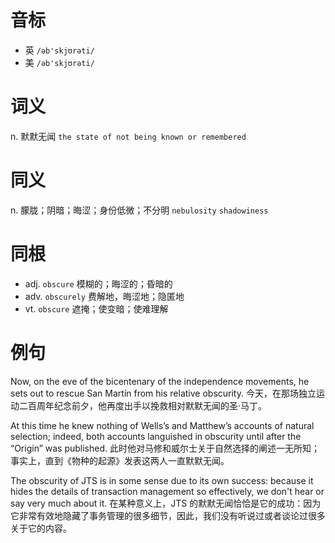 # 音标

- 英 `/əb'skjʊrəti/`
- 美 `/əb'skjʊrəti/`

# 词义

n. 默默无闻
`the state of not being known or remembered`

# 同义

n. 朦胧；阴暗；晦涩；身份低微；不分明
`nebulosity` `shadowiness`

# 同根

- adj. `obscure` 模糊的；晦涩的；昏暗的
- adv. `obscurely` 费解地，晦涩地；隐匿地
- vt. `obscure` 遮掩；使变暗；使难理解

# 例句

Now, on the eve of the bicentenary of the independence movements, he sets out to rescue San Martín from his relative obscurity.
今天，在那场独立运动二百周年纪念前夕，他再度出手以挽救相对默默无闻的圣·马丁。

At this time he knew nothing of Wells’s and Matthew’s accounts of natural selection; indeed, both accounts languished in obscurity until after the “Origin” was published.
此时他对马修和威尔士关于自然选择的阐述一无所知；事实上，直到《物种的起源》发表这两人一直默默无闻。

The obscurity of JTS is in some sense due to its own success: because it hides the details of transaction management so effectively, we don't hear or say very much about it.
在某种意义上，JTS 的默默无闻恰恰是它的成功：因为它非常有效地隐藏了事务管理的很多细节，因此，我们没有听说过或者谈论过很多关于它的内容。


